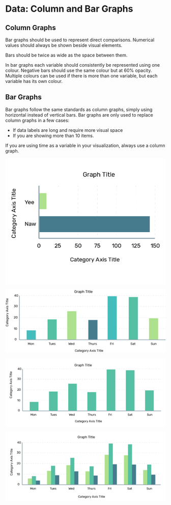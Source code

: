 # Data: Column and Bar Graphs

## Column Graphs



Bar graphs should be used to represent direct comparisons. Numerical values should always be shown beside visual elements.

Bars should be twice as wide as the space between them.

In bar graphs each variable should consistently be represented using one colour. Negative bars should use the same colour but at 60% opacity. Multiple colours can be used if there is more than one variable, but each variable has its own colour.

## Bar Graphs

Bar graphs follow the same standards as column graphs, simply using horizontal instead of vertical bars. Bar graphs are only used to replace column graphs in a few cases:

* If data labels are long and require more visual space
* If you are showing more than 10 items. 

If you are using time as a variable in your visualization, always use a column graph. 

![](.gitbook/assets/asset-21-2x%20%281%29.png)

![](.gitbook/assets/asset-22-2x%20%281%29.png)

![](.gitbook/assets/asset-23-2x%20%281%29.png)

![](.gitbook/assets/asset-25-2x%20%281%29.png)

